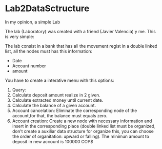 # Lab2DataSctructure
In my opinion, a simple Lab

The lab (Laboratory) was created with a friend (Javier Valencia) y me. This is very simple:

The lab consist in a bank that has all the movement regist in a double linked list, all the nodes must has this information:

 + Date
 + Account number
 + amount
 
You have to create a interative menu with this options:

1. Query:
  1. Calculate deposit amount realize in 2 given.
  2. Calculate extracted money until current date.
  3. Calculate the balance of a given account.
2. Account cancelation: Eliminate the corresponding node of the account,for that, the balance must equals zero.
3. Account creation: Create a new node with necessary information and insert in the corresponding place (double linked list must be organized,
   don't create a auxiliar data structure for organize this, you can choose the order of organitation: upward or falling). The minimun
   amount to deposit in new account is 100000 COP$
   
